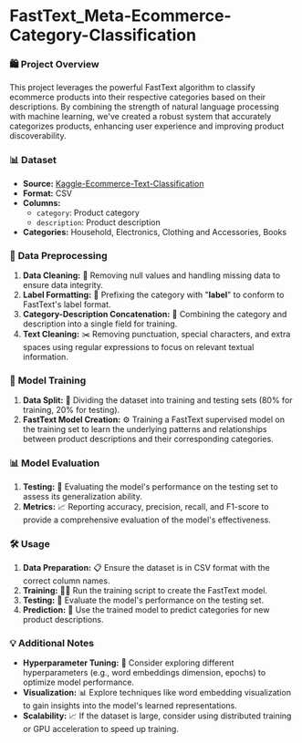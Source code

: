 # **FastText_Meta-Ecommerce-Category-Classification**
### 🛍️ **Project Overview**
This project leverages the powerful FastText algorithm to classify ecommerce products into their respective categories based on their descriptions. By combining the strength of natural language processing with machine learning, we've created a robust system that accurately categorizes products, enhancing user experience and improving product discoverability.

### 📊 **Dataset**
* **Source:** [Kaggle-Ecommerce-Text-Classification](https://www.kaggle.com/datasets/saurabhshahane/ecommerce-text-classification)
* **Format:** CSV
* **Columns:**
    * `category`: Product category
    * `description`: Product description
* **Categories:** Household, Electronics, Clothing and Accessories, Books

### 🚀 **Data Preprocessing**
1. **Data Cleaning:** 🧹 Removing null values and handling missing data to ensure data integrity.
2. **Label Formatting:** 🔖 Prefixing the category with "__label__" to conform to FastText's label format.
3. **Category-Description Concatenation:** 🔗 Combining the category and description into a single field for training.
4. **Text Cleaning:** ✂️ Removing punctuation, special characters, and extra spaces using regular expressions to focus on relevant textual information.

### 🧠 **Model Training**
1. **Data Split:** 🔪 Dividing the dataset into training and testing sets (80% for training, 20% for testing).
2. **FastText Model Creation:** ⚙️ Training a FastText supervised model on the training set to learn the underlying patterns and relationships between product descriptions and their corresponding categories.

### 📊 **Model Evaluation**
1. **Testing:** 🧪 Evaluating the model's performance on the testing set to assess its generalization ability.
2. **Metrics:** 📈 Reporting accuracy, precision, recall, and F1-score to provide a comprehensive evaluation of the model's effectiveness.

### 🛠️ **Usage**
1. **Data Preparation:** 📋 Ensure the dataset is in CSV format with the correct column names.
2. **Training:** 🏋️‍♂️ Run the training script to create the FastText model.
3. **Testing:** 🔬 Evaluate the model's performance on the testing set.
4. **Prediction:** 🔮 Use the trained model to predict categories for new product descriptions.

### 💡 **Additional Notes**
* **Hyperparameter Tuning:** 🔧 Consider exploring different hyperparameters (e.g., word embeddings dimension, epochs) to optimize model performance.
* **Visualization:** 📊 Explore techniques like word embedding visualization to gain insights into the model's learned representations.
* **Scalability:** 📈 If the dataset is large, consider using distributed training or GPU acceleration to speed up training.
